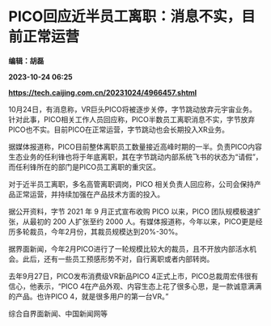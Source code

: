 # PICO回应近半员工离职：消息不实，目前正常运营
**编辑：胡磊**

**2023-10-24 06:25**

**https://tech.caijing.com.cn/20231024/4966457.shtml**

10月24日，有消息称，VR巨头PICO将被逐步关停，字节跳动放弃元宇宙业务。针对此事，PICO相关工作人员回应称，PICO半数员工离职消息不实，字节放弃PICO也不实。目前PICO在正常运营，字节跳动也会长期投入XR业务。

据媒体报道称，PICO目前整体离职员工数量接近高峰时期的一半。负责PICO内容生态业务的任利锋也将于年底离职，其在字节跳动内部系统飞书的状态为“请假”，而任利锋所在的部门是PICO员工离职的重灾区。

对于近半员工离职，多名高管离职调岗，PICO 相关负责人回应称，公司会保持产品正常运营，并持续加强在产品技术方面的投入。

据公开资料，字节 2021 年 9 月正式宣布收购 PICO 以来，PICO 团队规模极速扩张，从最初的 200 人扩张至约 2000 人。有媒体报道称，今年以来，PICO更是经历多轮裁员，今年2月份，其裁员规模达到20%-30%。

据界面新闻，今年2月PICO进行了一轮规模比较大的裁员，且不开放内部活水机会。此后，还有一些员工预感形势不对，自行离职或者内部转岗。

去年9月27日，PICO发布消费级VR新品PICO 4正式上市，PICO总裁周宏伟很有信心，他表示，“PICO 4在产品外观、内容生态上花了很多心思，是一款诚意满满的产品。也许PICO 4，就是很多用户的第一台VR。”

综合自界面新闻、中国新闻网等
